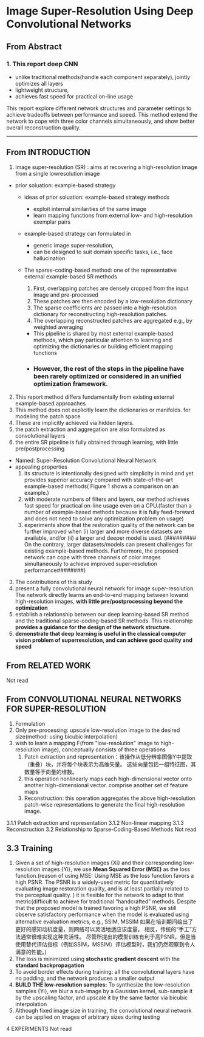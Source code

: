 # Image Super-Resolution Using Deep Convolutional Networks

## From Abstract
### 1.  This report deep CNN
 - unlike traditional methods(handle each component separately), jointly optimizes all layers
 - lightweight structure, 
 - achieves fast speed for practical on-line usage

This report explore different network structures and parameter settings to achieve tradeoffs between performance and speed. 
This method extend the network to cope with three color channels simultaneously, and show better overall reconstruction quality.


---- 

## From INTRODUCTION

1. image super-resolution (SR) : aims at recovering a high-resolution image from a single lowresolution image
 - prior soluation: example-based strategy
    - ideas of prior soluation: example-based strategy methods
       - exploit internal similarities of the same image
       - learn mapping functions from external low- and high-resolution exemplar pairs
    - example-based strategy can formulated in
      - generic image super-resolution, 
      - can be designed to suit domain specific tasks, i.e., face hallucination
 
    - The sparse-coding-based method: one of the representative external example-based SR methods
      1. First, overlapping patches are densely cropped from the input image and pre-processed 
      2. These patches are then encoded by a low-resolution dictionary
      3. The sparse coefficients are passed into a high-resolution dictionary for reconstructing high-resolution patches.
      4. The overlapping reconstructed patches are aggregated e.g., by weighted averaging
      
      - This pipeline is shared by most external example-based methods, which pay particular attention to learning and optimizing the dictionaries  or building efficient mapping functions 
      - ### However, the rest of the steps in the pipeline have been rarely optimized or considered in an unified optimization framework.

2. This report method differs fundamentally from existing external example-based approaches
  1. This method does not explicitly learn the dictionaries or manifolds. for modeling the patch space
  2. These are implicitly achieved via hidden layers.
  3. the patch extraction and aggregation are also formulated as convolutional layers
  4. the entire SR pipeline is fully obtained through learning, with little pre/postprocessing
  - Named: Super-Resolution Convolutional Neural Network
- appealing properties
  1. its structure is intentionally designed with simplicity in mind and yet provides superior accuracy compared with state-of-the-art example-based methods(  Figure 1 shows a comparison on an example.)
  2. with moderate numbers of filters and layers, our method achieves fast speed for practical on-line usage even on a CPU.(faster than a number of example-based methods because it is fully feed-forward and does not need to solve any optimization problem on usage)
  3.  experiments show that the restoration quality of the network can be further improved when (i) larger and more diverse datasets are available, and/or (ii) a larger and deeper model is used. (######### On the contrary, larger datasets/models can present challenges for existing example-based methods. Furthermore, the proposed network can cope with three channels of color images simultaneously to achieve improved super-resolution performance########)
  
3. The contributions of this study
  1. present a fully convolutional neural network for image super-resolution. The network directly learns an end-to-end mapping between lowand high-resolution images, **with little pre/postprocessing beyond the optimization**
  2. establish a relationship between our deep learning-based SR method and the traditional sparse-coding-based SR methods. This relationship **provides a guidance for the design of the network structure.**
  3. **demonstrate that deep learning is useful in the classical computer vision problem of superresolution, and can achieve good quality and speed**


  
  ## From RELATED WORK
  
  Not read
  
  
  
##  From CONVOLUTIONAL NEURAL NETWORKS FOR SUPER-RESOLUTION

1. Formulation
  1. Only pre-processing: upscale low-resolution image to the desired size(method: using bicubic interpolation)
  2. wish to learn a mapping F(from "low-resolution" image to high-resolution image), conceptually consists of three operations
      1. Patch extraction and representation：该操作从低分辨率图像Y中提取（重叠）块，并将每个块表示为高维矢量。 这些向量包括一组特征图，其数量等于向量的维数。
      2. this operation nonlinearly maps each high-dimensional vector onto another high-dimensional vector. comprise another set of feature maps
      3. Reconstruction: this operation aggregates the above high-resolution patch-wise representations to generate the final high-resolution image.
  
  
  3.1.1 Patch extraction and representation
  3.1.2 Non-linear mapping
  3.1.3 Reconstruction
  3.2 Relationship to Sparse-Coding-Based Methods
  Not read
  
##  3.3 Training
1. Given a set of high-resolution images {Xi} and their corresponding low-resolution images {Yi}, we use **Mean Squared Error (MSE)** as the loss function.(reason of using MSE:  Using MSE as the loss function favors a high PSNR. The PSNR is a widely-used metric for quantitatively evaluating image restoration quality, and is at least partially related to the perceptual quality. ) it is flexible for the network to adapt to that metric(difficult to achieve for traditional “handcrafted” methods. Despite that the proposed model is trained favoring a high PSNR, we still observe satisfactory performance when the model is evaluated using alternative evaluation metrics, e.g., SSIM, MSSIM 如果在培训期间给出了更好的感知动机度量，则网络可以灵活地适应该度量。 相反，传统的“手工”方法通常很难实现这种灵活性。 尽管所提出的模型训练有利于高PSNR，但是当使用替代评估指标（例如SSIM，MSSIM）评估模型时，我们仍然观察到令人满意的性能。)
2. The loss is minimized using **stochastic gradient descent** with the **standard backpropagation**
3. To avoid border effects during training: all the convolutional layers have no padding, and the network produces a smaller output
4. **BUILD THE low-resolution samples:** To synthesize the low-resolution samples {Yi}, we blur a sub-image by a Gaussian kernel, sub-sample it by the upscaling factor, and upscale it by the same factor via bicubic interpolation
5. Although  fixed image size in training, the convolutional neural network can be applied on images of arbitrary sizes during testing

 4 EXPERIMENTS
 Not read
  
  
  
  
  
  
  
  
  
